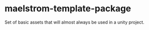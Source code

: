 # maelstrom-template-package
Set of basic assets that will almost always be used in a unity project.
